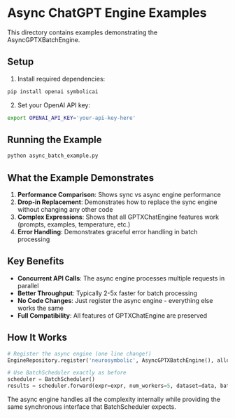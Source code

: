 # Async ChatGPT Engine Examples

This directory contains examples demonstrating the AsyncGPTXBatchEngine.

## Setup

1. Install required dependencies:
```bash
pip install openai symbolicai
```

2. Set your OpenAI API key:
```bash
export OPENAI_API_KEY='your-api-key-here'
```

## Running the Example

```bash
python async_batch_example.py
```

## What the Example Demonstrates

1. **Performance Comparison**: Shows sync vs async engine performance
2. **Drop-in Replacement**: Demonstrates how to replace the sync engine without changing any other code
3. **Complex Expressions**: Shows that all GPTXChatEngine features work (prompts, examples, temperature, etc.)
4. **Error Handling**: Demonstrates graceful error handling in batch processing

## Key Benefits

- **Concurrent API Calls**: The async engine processes multiple requests in parallel
- **Better Throughput**: Typically 2-5x faster for batch processing
- **No Code Changes**: Just register the async engine - everything else works the same
- **Full Compatibility**: All features of GPTXChatEngine are preserved

## How It Works

```python
# Register the async engine (one line change!)
EngineRepository.register('neurosymbolic', AsyncGPTXBatchEngine(), allow_engine_override=True)

# Use BatchScheduler exactly as before
scheduler = BatchScheduler()
results = scheduler.forward(expr=expr, num_workers=5, dataset=data, batch_size=3)
```

The async engine handles all the complexity internally while providing the same synchronous interface that BatchScheduler expects.